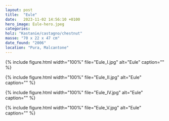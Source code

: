 ```yaml
---
layout: post
title:  "Eule"
date:   2023-11-02 14:56:10 +0100
hero_image: Eule-hero.jpeg
categories: 
holz: "Kastanie/castagno/chestnut"
masse: "70 x 22 x 47 cm"
date_found: "2006"
location: "Pura, Malcantone"
---
```

{% include figure.html width="100%" file="Eule_I.jpg" alt="Eule" caption="" %}

{% include figure.html width="100%" file="Eule_II.jpg" alt="Eule" caption="" %}

{% include figure.html width="100%" file="Eule_IV.jpg" alt="Eule" caption="" %}

{% include figure.html width="100%" file="Eule_V.jpg" alt="Eule" caption="" %}